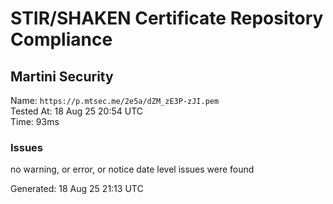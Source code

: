 # STIR/SHAKEN Certificate Repository Compliance

## Martini Security

Name: `https://p.mtsec.me/2e5a/dZM_zE3P-zJI.pem`\
Tested At: 18 Aug 25 20:54 UTC\
Time: 93ms

### Issues

no warning, or error, or notice date level issues were found

Generated: 18 Aug 25 21:13 UTC